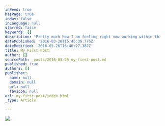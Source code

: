 ```yaml
---
inFeed: true
hasPage: true
inNav: false
inLanguage: null
starred: false
keywords: []
description: "Pretty much how I am feeling right now working within this Grid posting interface.\_"
datePublished: '2016-03-26T16:46:38.776Z'
dateModified: '2016-03-26T16:46:27.387Z'
title: My First Post
author: []
sourcePath: _posts/2016-03-26-my-first-post.md
published: true
authors: []
publisher:
  name: null
  domain: null
  url: null
  favicon: null
url: my-first-post/index.html
_type: Article

---
```

![](https://the-grid-user-content.s3-us-west-2.amazonaws.com/2281666c-75cb-4264-b332-0ae8e1ea40a8.jpg)